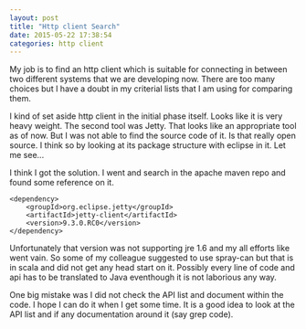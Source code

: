 ```yaml
---
layout: post
title: "Http client Search"
date: 2015-05-22 17:38:54
categories: http client
---
```


My job is to find an http client which is suitable for connecting in between two different systems that we are developing now.  There are too many choices but I have a doubt in my criterial lists that I am using for comparing them.  

I kind of set aside http client in the initial phase itself.  Looks like it is very heavy weight.  The second tool was Jetty.  That looks like an appropriate tool as of now.  But I was not able to find the source code of it.  Is that really open source.  I think so by looking at its package structure with eclipse in it.  Let me see...

I think I got the solution.  I went and search in the apache maven repo and found some reference on it.

	<dependency>
	    <groupId>org.eclipse.jetty</groupId>
	    <artifactId>jetty-client</artifactId>
	    <version>9.3.0.RC0</version>
	</dependency>

Unfortunately that version was not supporting jre 1.6 and my all efforts like went vain.  So some of my colleague suggested to use spray-can but that is in scala and did not get any head start on it.  Possibly every line of code and api has to be translated to Java eventhough it is not laborious any way.

One big mistake was I did not check the API list and document within the code. I hope I can do it when I get some time.  It is a good idea to look at the API list and if any documentation around it (say grep code).